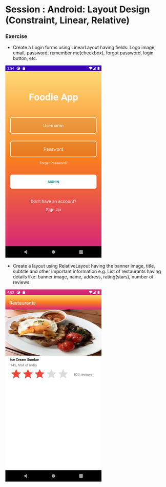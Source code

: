 # Session : Android: Layout Design (Constraint, Linear, Relative)

### Exercise

* Create a Login forms using LinearLayout having fields: Logo image, email, password, remember me(checkbox), forgot password, login button, etc.

<img src="output1.png" width="300" height="600" />

* Create a layout using RelativeLayout having the banner image, title, subtitle and other important information e.g. List of restaurants having details like: banner image, name, address, rating(stars), number of reviews.

<img src="output2.png" width="300" height="600" />
